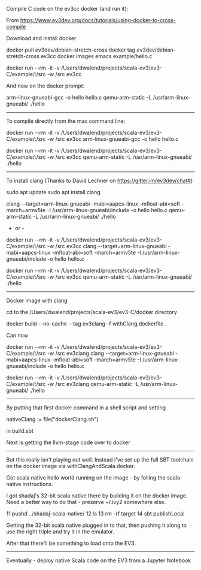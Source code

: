 Compile C code on the ev3cc docker (and run it):

From https://www.ev3dev.org/docs/tutorials/using-docker-to-cross-compile

Download and install docker

docker pull ev3dev/debian-stretch-cross
docker tag ev3dev/debian-stretch-cross ev3cc
docker images
emacs example/hello.c

docker run --rm -it -v /Users/dwalend/projects/scala-ev3/ev3-C/example/:/src -w /src ev3cc

And now on the docker prompt:

arm-linux-gnueabi-gcc -o hello hello.c
qemu-arm-static -L /usr/arm-linux-gnueabi/ ./hello

---

To compile directly from the mac command line:

docker run --rm -it -v /Users/dwalend/projects/scala-ev3/ev3-C/example/:/src -w /src ev3cc arm-linux-gnueabi-gcc -o hello hello.c

docker run --rm -it -v /Users/dwalend/projects/scala-ev3/ev3-C/example/:/src -w /src ev3cc qemu-arm-static -L /usr/arm-linux-gnueabi/ ./hello

---

To install clang (Thanks to David Lechner on https://gitter.im/ev3dev/chat#)

sudo apt update
sudo apt install clang

clang --target=arm-linux-gnueabi -mabi=aapcs-linux -mfloat-abi=soft -march=armv5te -I /usr/arm-linux-gnueabi/include -o hello hello.c
qemu-arm-static -L /usr/arm-linux-gnueabi/ ./hello

- or -

docker run --rm -it -v /Users/dwalend/projects/scala-ev3/ev3-C/example/:/src -w /src ev3cc clang --target=arm-linux-gnueabi -mabi=aapcs-linux -mfloat-abi=soft -march=armv5te -I /usr/arm-linux-gnueabi/include -o hello hello.c

docker run --rm -it -v /Users/dwalend/projects/scala-ev3/ev3-C/example/:/src -w /src ev3cc qemu-arm-static -L /usr/arm-linux-gnueabi/ ./hello

---

Docker image with clang

cd to the /Users/dwalend/projects/scala-ev3/ev3-C/docker directory

docker build --no-cache --tag ev3clang -f withClang.dockerfile .

Can now

docker run --rm -it -v /Users/dwalend/projects/scala-ev3/ev3-C/example/:/src -w /src ev3clang clang --target=arm-linux-gnueabi -mabi=aapcs-linux -mfloat-abi=soft -march=armv5te -I /usr/arm-linux-gnueabi/include -o hello hello.c

docker run --rm -it -v /Users/dwalend/projects/scala-ev3/ev3-C/example/:/src -w /src ev3clang qemu-arm-static -L /usr/arm-linux-gnueabi/ ./hello

---


By putting that first docker command in a shell script and setting

nativeClang := file("dockerClang.sh")

in build.sbt

Next is getting the llvm-stage code over to docker

---

But this really isn't playing out well. Instead I've set up the full SBT toolchain on the docker image via withClangAndScala.docker.

Got scala native hello world running on the image - by folling the scala-native instructions.

I got shadaj's 32-bit scala native there by building it on the docker image. Need a better way to do that - preserve ~/.ivy2 somewhere else.

   11  pushd ../shadaj-scala-native/
   12  ls
   13  rm -rf target
   14  sbt publishLocal

Getting the 32-bit scala native plugged in to that,
then  pushing it along to use the right triple and try it in the emulator.

After that there'll be something to load onto the EV3.

---

Eventually - deploy native Scala code on the EV3 from a Jupyter Notebook